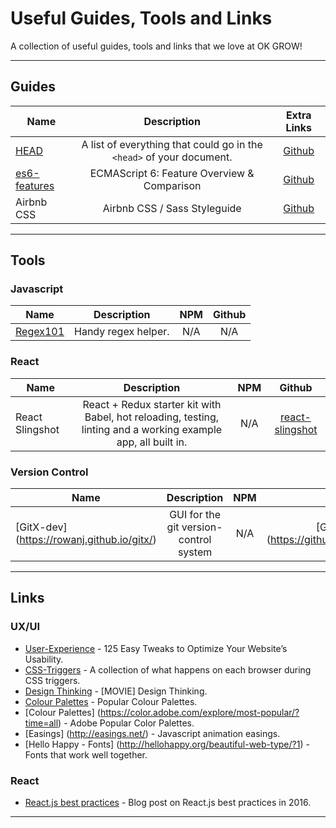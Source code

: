 Useful Guides, Tools and Links
==========
A collection of useful guides, tools and links that we love at OK GROW!

---
## Guides
| Name				  | Description		 | Extra Links |
| -----------   | :------------: | :------------: |
| [HEAD](http://gethead.info/) | A list of everything that could go in the `<head>` of your document. | [Github](https://github.com/joshbuchea/HEAD)|
| [es6-features](http://es6-features.org/) | ECMAScript 6: Feature Overview & Comparison | [Github](https://github.com/rse/es6-features)|
| Airbnb CSS | Airbnb CSS / Sass Styleguide | [Github](https://github.com/airbnb/css)|

---

## Tools

### Javascript

| Name				  | Description		 |    NPM     |  Github  |
| -----------   | :------------: | :--------: | :------: |
| [Regex101](https://regex101.com/) | Handy regex helper.  | N/A | N/A |




### React

| Name				  | Description		 |    NPM     |  Github  |
| -----------   | :------------: | :--------: | :------: |
| React Slingshot | React + Redux starter kit with Babel, hot reloading, testing, linting and a working example app, all built in. | N/A |[react-slingshot](https://github.com/coryhouse/react-slingshot)|


### Version Control
| Name				  | Description		 |    NPM     |  Github  |
| -----------   | :------------: | :--------: | :------: |
|[GitX-dev] (https://rowanj.github.io/gitx/)|GUI for the git version-control system| N/A |[GitX-dev] (https://github.com/rowanj/gitx)|

---

## Links

### UX/UI

* [User-Experience](http://www.nickkolenda.com/user-experience/) - 125 Easy Tweaks to Optimize Your Website’s Usability.
* [CSS-Triggers](https://csstriggers.com/) - A collection of what happens on each browser during CSS triggers.
* [Design Thinking](https://www.youtube.com/watch?v=Z_YwyMssN0Y) - [MOVIE] Design Thinking.
* [Colour Palettes](http://www.lolcolors.com/palettes/popular) - Popular Colour Palettes.
* [Colour Palettes] (https://color.adobe.com/explore/most-popular/?time=all) - Adobe Popular Color Palettes.
* [Easings] (http://easings.net/) - Javascript animation easings.
* [Hello Happy - Fonts] (http://hellohappy.org/beautiful-web-type/?1) - Fonts that work well together.

### React

* [React.js best practices](https://blog.risingstack.com/react-js-best-practices-for-2016/) - Blog post on React.js best practices in 2016.

---
